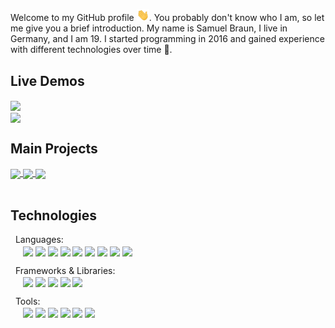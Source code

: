 Welcome to my GitHub profile <img src="https://raw.githubusercontent.com/MindLabor/MindLabor/master/wave.gif" width="20px">. You probably don't know who I am, so let me give you a brief introduction. My name is Samuel Braun, I live in Germany, and I am 19. I started programming in 2016 and gained experience with different technologies over time 🧰.

## Live Demos
<a href="https://mindlabordev.github.io/Frac/">
  <img align="center" src="https://img.shields.io/badge/-Mandelbrot%20Viewer%20w%2F%20three.js-blueviolet" />
</a>
<br>
<a href="https://mindlabor.dev/">
  <img align="center" src="https://img.shields.io/badge/-Website%20with%20Markdown%20CMS-blueviolet" />
</a>

## Main Projects
<a href="https://github.com/MindLabor/mindlabor.dev">
  <img align="center" style="flex: 1;" src="https://github-readme-stats.vercel.app/api/pin/?username=MindLabor&repo=mindlabor.dev&title_color=333333&" />
</a>

<a href="https://github.com/MindLaborDev/Skadi">
  <img align="center" style="flex: 1;" src="https://github-readme-stats.vercel.app/api/pin/?username=MindLaborDev&repo=Skadi&title_color=333333&" />
</a>

<a href="https://github.com/MindLaborDev/Frac">
  <img align="center" style="flex: 1;" src="https://github-readme-stats.vercel.app/api/pin/?username=MindLaborDev&repo=Frac&title_color=333333&" />
</a><br/>
&nbsp;


## Technologies

&nbsp;&nbsp;Languages:\
&nbsp;&nbsp;&nbsp;&nbsp;
<a name="m"><img align="center" src="https://img.shields.io/badge/-HTML5-620BB5?style=for-the-badge&logo=HTML5&logoColor=white" />
</a>
<a name="m"><img align="center" src="https://img.shields.io/badge/-CSS3-620BB5?style=for-the-badge&logo=CSS3&logoColor=white" />
</a>
<a name="m"><img align="center" src="https://img.shields.io/badge/-SASS-620BB5?style=for-the-badge&logo=sass&logoColor=white" />
</a>
<a name="m"><img align="center" src="https://img.shields.io/badge/-Javascript-620BB5?style=for-the-badge&logo=javascript&logoColor=white" />
</a>
<a name="m"><img align="center" src="https://img.shields.io/badge/-Typescript-620BB5?style=for-the-badge&logo=typescript&logoColor=white" />
</a>
<a name="m"><img align="center" src="https://img.shields.io/badge/-Python-620BB5?style=for-the-badge&logo=python&logoColor=white" />
</a>
<a name="m"><img align="center" src="https://img.shields.io/badge/-PHP-620BB5?style=for-the-badge&logo=php&logoColor=white" />
</a>
<a name="m"><img align="center" src="https://img.shields.io/badge/-Java-620BB5?style=for-the-badge&logo=java&logoColor=white" />
</a>
<a name="m"><img align="center" src="https://img.shields.io/badge/-SQL-620BB5?style=for-the-badge&logo=mysql&logoColor=white" />
</a><br/>

&nbsp;&nbsp;Frameworks & Libraries:\
&nbsp;&nbsp;&nbsp;&nbsp;
<a name="m"><img align="center" src="https://img.shields.io/badge/-Angular-620BB5?style=for-the-badge&logo=angular&logoColor=white" />
</a>
<a name="m"><img align="center" src="https://img.shields.io/badge/-Frappe-620BB5?style=for-the-badge" />
</a>
<a name="m"><img align="center" src="https://img.shields.io/badge/-Processing-620BB5?style=for-the-badge" />
</a>
<a name="m"><img align="center" src="https://img.shields.io/badge/-jQuery-620BB5?style=for-the-badge&logo=jquery&logoColor=white" />
</a>
<a name="m"><img align="center" src="https://img.shields.io/badge/-Lodash-620BB5?style=for-the-badge&logo=lodash&logoColor=white" />
</a>

&nbsp;&nbsp;Tools:\
&nbsp;&nbsp;&nbsp;&nbsp;
<a name="m"><img align="center" src="https://img.shields.io/badge/-VS%20Code-620BB5?style=for-the-badge&logo=visual-studio-code&logoColor=white" />
</a>
<a name="m"><img align="center" src="https://img.shields.io/badge/-Intellij%20Idea-620BB5?style=for-the-badge&logo=intellij-idea&logoColor=white" />
</a>
<a name="m"><img align="center" src="https://img.shields.io/badge/-Eclipse-620BB5?style=for-the-badge&logo=eclipse&logoColor=white" />
</a>
<a name="m"><img align="center" src="https://img.shields.io/badge/-Figma-620BB5?style=for-the-badge&logo=figma&logoColor=white" />
</a>
<a name="m"><img align="center" src="https://img.shields.io/badge/-Git-620BB5?style=for-the-badge&logo=git&logoColor=white" />
</a>
<a name="m"><img align="center" src="https://img.shields.io/badge/-Travis CI-620BB5?style=for-the-badge&logo=travis-ci&logoColor=white" />
</a><br/>
&nbsp;

